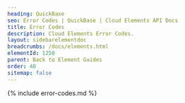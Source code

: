 ```yaml
---
heading: QuickBase
seo: Error Codes | QuickBase | Cloud Elements API Docs
title: Error Codes
description: Cloud Elements Error Codes.
layout: sidebarelementdoc
breadcrumbs: /docs/elements.html
elementId: 1250
parent: Back to Element Guides
order: 40
sitemap: false
---
```


{% include error-codes.md %}
